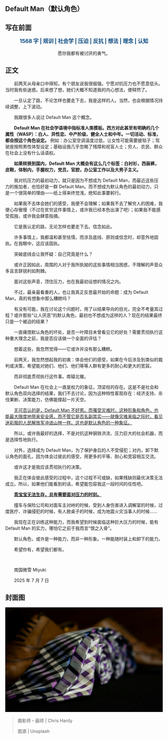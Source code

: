 ## Default Man（默认角色）

## 写在前面

<p style="color:#0f4c81; text-align:center; font-weight:bold; font-size:larger;">1568 字 | 规训 | 社会学 | 压迫 | 反抗 | 想法 | 理念 | 认知</p>

<p style="text-align:center;">愿你我都有被讨厌的勇气。</p>

## 正文

　　前两天从母亲口中得知，有个朋友说我很倔强。宁愿对抗压力也不愿意低头。当时我有些迷惑。后来想了想，她们大概不知道我的内心想法，便释然了。

　　一旦认定了路，不论怎样也要走下去，我是这样的人。当然，也会根据情况持续调整，上下波动。

　　我跟很多人说过 Default Man 这个概念。

　　**Default Man 在社会学语境中指标准人类模板。西方对此甚至有明确的几个属性（WASP）：白人、异性恋、中产阶级、健全人士和中年。一切活动、标准，都会按这个角色设定。** 例如：办公室空调温度过低，让女性可能需要披毯子；驾驶座按照男性体型设定；基础设施几乎忽略了残障和视盲人士；穷人、农民、群众在社会上没有什么话语权。

　　**如果转换到国内，Default Man 大概会有这么几个标签：白衬衫，西装裤，皮鞋，体制内，手握权力，党员，官腔，办公室工作以及大男子主义。**

　　我对抗压力的最初动力，就只是因为不想成为 Default Man，而最近这些压力的施加者，也恰好是一群 Default Man。而不想成为默认角色的最初动力，只是一个很简单的理由——纸上得来终觉浅，绝知此事要躬行。

　　如果我不去体会她们的感受，我便不会理解；如果我不去了解穷人的困难，我便心存傲慢（不过在贫穷这件事情上，或许我已经本色出演了吧）；如果我不能感受孤独，或许我会肆意指摘。

　　它是我认定的路，无论怎样也要走下去。信念如此。

　　许多事情上，我都温和甚至怯懦，而涉及底线、原则或信念时，却意外地固执。在我眼中，这应该固执。

　　突破底线会让我怀疑：自己究竟是什么？

　　或许正因如此，周围的人对于我所执拗的这些事情相当困惑，不理解的声音众多且言辞锐利如荆棘。

　　面对这些声音，顶住压力，也在我最初设想的情况之内。

　　不过，最亲最看重的人，也让我真正反思最开始的命题：成为 Default Man，真的有想象中那么糟糕吗？

　　有没有可能，我在讨论这个问题时，用了以结果导向的目光，完全不考量其过程？或许那些“让人厌恶”的默认角色，最初也不想成为这样的人？现在的结果最终只是一个被迫的结果？

　　一直痛恨默认角色的坏处，是否一叶障目未曾看见它的好处？需要贯彻执行这种重大理念之前，我是否应该做一个全面的评估？

　　想着这些，我忽然觉得——它或许并没有那么糟糕。

　　前两天，我忽然想起我的初衷：体会他们的感受，如果在今后涉及到类似的裁判或决策，希望能对她们、他们、他们等等人群有更多的耐心和更大的宽容。

　　而非彻底贯彻执行这件事。南辕北辙。

　　Default Man 在社会上一直是权力的象征，顶梁柱的存在。这是不是社会和默认角色双向选择的结果，我们不去讨论，因为这种特性客观存在：经济支持、杀伐果断、决策能力，仿佛能撑起一片天空。

　　<u>无可否认的是，Default Man 不好惹。而罹受灾难时，这种形象和角色，也能最大限度地带来安全感，而不管它是否名副其实——就像灾难来临之际时，看见迷彩服的人民解放军冲进山林一样。这也是默认角色的一种象征。</u>

　　所以，或许我最好的选择，不是对抗这种钢铁洪流、压力巨大的社会机器，而是选择性地执行。

　　对外，选择成为 Default Man，为了保护身后的人不受侵犯；对内，卸下默认角色的面孔，因为体会过彼此的感受，用更多的平等、耐心和宽容相互交流。

　　或许这才是我应该贯彻执行的决策。

　　我正在体会彼此感受的过程中，这个过程不可或缺，如果残缺则最优决策无法成立。所以，如果他们能看到的话，希望能包容我这一段时间的任性吧。

　　<u>**乖宝宝无法生存，总有需要面对压力的时刻。**</u>

　　撞车与保险公司和对面车主对峙的时候，受到人身伤害进入调解室的时候，过度医疗、诈骗侵犯的时候，有人掀桌子的时候，成为地震火灾当事人的时候……

　　我现在正在训练这种能力，而我希望到时候面临这种巨大压力的时候，能有 Default Man 的实力，哪怕它之前于我而言“恨之入骨”。

　　默认角色，或许是一种能力，而非一种形象。一种能随时装上和卸下的能力。

　　希望你有，希望我们都有。

<br />

　　南国微雪 Miyuki

　　2025 年 7 月 7 日

## 封面图

![](https://raw.githubusercontent.com/TinySnow/GithubImageHosting/main/blog/articles/literature/chris-hardy-jMILWeXY0fM-unsplash.jpg)

> 摄影师・画师 | Chris Hardy
>
> 图源 | Unsplash